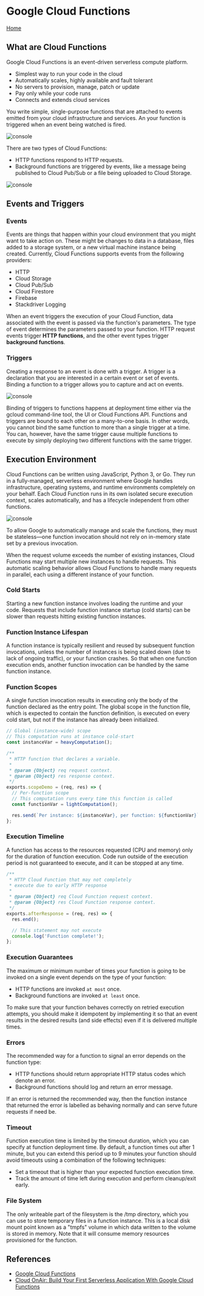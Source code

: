 # Google Cloud Functions

[Home](../README.md)

## What are Cloud Functions

Google Cloud Functions is an event-driven serverless compute platform.

- Simplest way to run your code in the cloud
- Automatically scales, highly available and fault tolerant
- No servers to provision, manage, patch or update
- Pay only while your code runs
- Connects and extends cloud services

You write simple, single-purpose functions that are attached to events emitted from your cloud infrastructure and services. An your function is triggered when an event being watched is fired.

![console](img/29_HowItWorks.png?raw=true)

There are two types of Cloud Functions:

- HTTP functions respond to HTTP requests.
- Background functions are triggered by events, like a message being published to Cloud Pub/Sub or a file being uploaded to Cloud Storage.

![console](img/29_UseCases.png?raw=true)

## Events and Triggers

### Events

Events are things that happen within your cloud environment that you might want to take action on. These might be changes to data in a database, files added to a storage system, or a new virtual machine instance being created. Currently, Cloud Functions supports events from the following providers:

- HTTP
- Cloud Storage
- Cloud Pub/Sub
- Cloud Firestore
- Firebase
- Stackdriver Logging

When an event triggers the execution of your Cloud Function, data associated with the event is passed via the function's parameters. The type of event determines the parameters passed to your function. HTTP request events trigger **HTTP functions**, and the other event types trigger **background functions**.

### Triggers

Creating a response to an event is done with a trigger. A trigger is a declaration that you are interested in a certain event or set of events. Binding a function to a trigger allows you to capture and act on events.

![console](img/29_TriggerTypes.png?raw=true)

Binding of triggers to functions happens at deployment time either via the gcloud command-line tool, the UI or Cloud Functions API. Functions and triggers are bound to each other on a many-to-one basis. In other words, you cannot bind the same function to more than a single trigger at a time. You can, however, have the same trigger cause multiple functions to execute by simply deploying two different functions with the same trigger.

## Execution Environment

Cloud Functions can be written using JavaScript, Python 3, or Go. They run in a fully-managed, serverless environment where Google handles infrastructure, operating systems, and runtime environments completely on your behalf. Each Cloud Function runs in its own isolated secure execution context, scales automatically, and has a lifecycle independent from other functions.

![console](img/29_Runtimes.png?raw=true)

To allow Google to automatically manage and scale the functions, they must be stateless—one function invocation should not rely on in-memory state set by a previous invocation.

When the request volume exceeds the number of existing instances, Cloud Functions may start multiple new instances to handle requests. This automatic scaling behavior allows Cloud Functions to handle many requests in parallel, each using a different instance of your function.

### Cold Starts

Starting a new function instance involves loading the runtime and your code. Requests that include function instance startup (cold starts) can be slower than requests hitting existing function instances.

### Function Instance Lifespan

A function instance is typically resilient and reused by subsequent function invocations, unless the number of instances is being scaled down (due to lack of ongoing traffic), or your function crashes. So that when one function execution ends, another function invocation can be handled by the same function instance.

### Function Scopes

A single function invocation results in executing only the body of the function declared as the entry point. The global scope in the function file, which is expected to contain the function definition, is executed on every cold start, but not if the instance has already been initialized.

```javascript
// Global (instance-wide) scope
// This computation runs at instance cold-start
const instanceVar = heavyComputation();

/**
 * HTTP function that declares a variable.
 *
 * @param {Object} req request context.
 * @param {Object} res response context.
 */
exports.scopeDemo = (req, res) => {
  // Per-function scope
  // This computation runs every time this function is called
  const functionVar = lightComputation();

  res.send(`Per instance: ${instanceVar}, per function: ${functionVar}`);
};
```

### Execution Timeline

A function has access to the resources requested (CPU and memory) only for the duration of function execution. Code run outside of the execution period is not guaranteed to execute, and it can be stopped at any time.

```javascript
/**
 * HTTP Cloud Function that may not completely
 * execute due to early HTTP response
 *
 * @param {Object} req Cloud Function request context.
 * @param {Object} res Cloud Function response context.
 */
exports.afterResponse = (req, res) => {
  res.end();

  // This statement may not execute
  console.log('Function complete!');
};
```

### Execution Guarantees

The maximum or minimum number of times your function is going to be invoked on a single event depends on the type of your function:

- HTTP functions are invoked `at most` once.
- Background functions are invoked `at least` once.

To make sure that your function behaves correctly on retried execution attempts, you should make it idempotent by implementing it so that an event results in the desired results (and side effects) even if it is delivered multiple times.

### Errors

The recommended way for a function to signal an error depends on the function type:

- HTTP functions should return appropriate HTTP status codes which denote an error.
- Background functions should log and return an error message.

If an error is returned the recommended way, then the function instance that returned the error is labelled as behaving normally and can serve future requests if need be.

### Timeout

Function execution time is limited by the timeout duration, which you can specify at function deployment time. By default, a function times out after 1 minute, but you can extend this period up to 9 minutes.your function should avoid timeouts using a combination of the following techniques:

- Set a timeout that is higher than your expected function execution time.
- Track the amount of time left during execution and perform cleanup/exit early.

### File System

The only writeable part of the filesystem is the /tmp directory, which you can use to store temporary files in a function instance. This is a local disk mount point known as a "tmpfs" volume in which data written to the volume is stored in memory. Note that it will consume memory resources provisioned for the function.

## References

- [Google Cloud Functions](https://cloud.google.com/functions/docs/concepts)
- [Cloud OnAir: Build Your First Serverless Application With Google Cloud Functions](https://youtu.be/MCngVRyfrKw)
